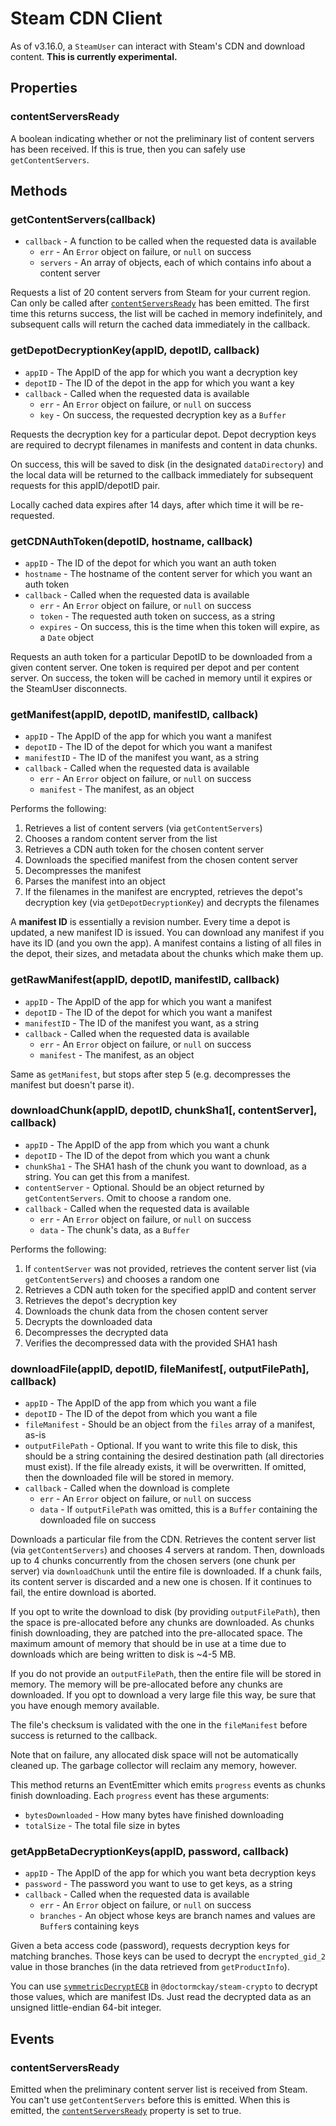 # Steam CDN Client

As of v3.16.0, a `SteamUser` can interact with Steam's CDN and download content.
**This is currently experimental.**

## Properties

### contentServersReady

A boolean indicating whether or not the preliminary list of content servers has been received. If this is true, then you
can safely use `getContentServers`.

## Methods

### getContentServers(callback)
- `callback` - A function to be called when the requested data is available
    - `err` - An `Error` object on failure, or `null` on success
    - `servers` - An array of objects, each of which contains info about a content server

Requests a list of 20 content servers from Steam for your current region. Can only be called after [`contentServersReady`](#contentserversready-1) has been emitted.
The first time this returns success, the list will be cached in memory indefinitely, and subsequent calls will return
the cached data immediately in the callback.

### getDepotDecryptionKey(appID, depotID, callback)
- `appID` - The AppID of the app for which you want a decryption key
- `depotID` - The ID of the depot in the app for which you want a key
- `callback` - Called when the requested data is available
    - `err` - An `Error` object on failure, or `null` on success
    - `key` - On success, the requested decryption key as a `Buffer`

Requests the decryption key for a particular depot. Depot decryption keys are required to decrypt filenames in manifests
and content in data chunks.

On success, this will be saved to disk (in the designated `dataDirectory`) and the local data will be returned to the
callback immediately for subsequent requests for this appID/depotID pair.

Locally cached data expires after 14 days, after which time it will be re-requested.

### getCDNAuthToken(depotID, hostname, callback)
- `appID` - The ID of the depot for which you want an auth token
- `hostname` - The hostname of the content server for which you want an auth token
- `callback` - Called when the requested data is available
    - `err` - An `Error` object on failure, or `null` on success
    - `token` - The requested auth token on success, as a string
    - `expires` - On success, this is the time when this token will expire, as a `Date` object

Requests an auth token for a particular DepotID to be downloaded from a given content server. One token is required per
depot and per content server. On success, the token will be cached in memory until it expires or the SteamUser disconnects.

### getManifest(appID, depotID, manifestID, callback)
- `appID` - The AppID of the app for which you want a manifest
- `depotID` - The ID of the depot for which you want a manifest
- `manifestID` - The ID of the manifest you want, as a string
- `callback` - Called when the requested data is available
    - `err` - An `Error` object on failure, or `null` on success
    - `manifest` - The manifest, as an object

Performs the following:

1. Retrieves a list of content servers (via `getContentServers`)
2. Chooses a random content server from the list
3. Retrieves a CDN auth token for the chosen content server
4. Downloads the specified manifest from the chosen content server
5. Decompresses the manifest
6. Parses the manifest into an object
7. If the filenames in the manifest are encrypted, retrieves the depot's decryption key (via `getDepotDecryptionKey`) and decrypts the filenames

A **manifest ID** is essentially a revision number. Every time a depot is updated, a new manifest ID is issued. You can
download any manifest if you have its ID (and you own the app). A manifest contains a listing of all files in the depot,
their sizes, and metadata about the chunks which make them up.

### getRawManifest(appID, depotID, manifestID, callback)
- `appID` - The AppID of the app for which you want a manifest
- `depotID` - The ID of the depot for which you want a manifest
- `manifestID` - The ID of the manifest you want, as a string
- `callback` - Called when the requested data is available
    - `err` - An `Error` object on failure, or `null` on success
    - `manifest` - The manifest, as an object

Same as `getManifest`, but stops after step 5 (e.g. decompresses the manifest but doesn't parse it).

### downloadChunk(appID, depotID, chunkSha1[, contentServer], callback)
- `appID` - The AppID of the app from which you want a chunk
- `depotID` - The ID of the depot from which you want a chunk
- `chunkSha1` - The SHA1 hash of the chunk you want to download, as a string. You can get this from a manifest.
- `contentServer` - Optional. Should be an object returned by `getContentServers`. Omit to choose a random one.
- `callback` - Called when the requested data is available
    - `err` - An `Error` object on failure, or `null` on success
    - `data` - The chunk's data, as a `Buffer`

Performs the following:

1. If `contentServer` was not provided, retrieves the content server list (via `getContentServers`) and chooses a random one
2. Retrieves a CDN auth token for the specified appID and content server
3. Retrieves the depot's decryption key
4. Downloads the chunk data from the chosen content server
5. Decrypts the downloaded data
6. Decompresses the decrypted data
7. Verifies the decompressed data with the provided SHA1 hash

### downloadFile(appID, depotID, fileManifest[, outputFilePath], callback)
- `appID` - The AppID of the app from which you want a file
- `depotID` - The ID of the depot from which you want a file
- `fileManifest` - Should be an object from the `files` array of a manifest, as-is
- `outputFilePath` - Optional. If you want to write this file to disk, this should be a string containing the desired destination path (all directories must exist). If the file already exists, it will be overwritten. If omitted, then the downloaded file will be stored in memory.
- `callback` - Called when the download is complete
    - `err` - An `Error` object on failure, or `null` on success
    - `data` - If `outputFilePath` was omitted, this is a `Buffer` containing the downloaded file on success

Downloads a particular file from the CDN. Retrieves the content server list (via `getContentServers`) and chooses 4
servers at random. Then, downloads up to 4 chunks concurrently from the chosen servers (one chunk per server) via
`downloadChunk` until the entire file is downloaded. If a chunk fails, its content server is discarded and a new one is
chosen. If it continues to fail, the entire download is aborted.

If you opt to write the download to disk (by providing `outputFilePath`), then the space is pre-allocated before any
chunks are downloaded. As chunks finish downloading, they are patched into the pre-allocated space. The maximum amount
of memory that should be in use at a time due to downloads which are being written to disk is ~4-5 MB.

If you do not provide an `outputFilePath`, then the entire file will be stored in memory. The memory will be pre-allocated
before any chunks are downloaded. If you opt to download a very large file this way, be sure that you have enough
memory available.

The file's checksum is validated with the one in the `fileManifest` before success is returned to the callback.

Note that on failure, any allocated disk space will not be automatically cleaned up. The garbage collector will reclaim
any memory, however.

This method returns an EventEmitter which emits `progress` events as chunks finish downloading. Each `progress` event has these arguments:
- `bytesDownloaded` - How many bytes have finished downloading
- `totalSize` - The total file size in bytes

### getAppBetaDecryptionKeys(appID, password, callback)
- `appID` - The AppID of the app for which you want beta decryption keys
- `password` - The password you want to use to get keys, as a string
- `callback` - Called when the requested data is available
    - `err` - An `Error` object on failure, or `null` on success
    - `branches` - An object whose keys are branch names and values are `Buffer`s containing keys

Given a beta access code (password), requests decryption keys for matching branches. Those keys can be used to decrypt
the `encrypted_gid_2` value in those branches (in the data retrieved from `getProductInfo`).

You can use [`symmetricDecryptECB`](https://github.com/DoctorMcKay/node-steam-crypto#symmetricdecryptecbinput-sessionkey)
in `@doctormckay/steam-crypto` to decrypt those values, which are manifest IDs. Just read the decrypted data as an
unsigned little-endian 64-bit integer.

## Events

### contentServersReady

Emitted when the preliminary content server list is received from Steam. You can't use `getContentServers` before this
is emitted. When this is emitted, the [`contentServersReady`](#contentserversready) property is set to true.
